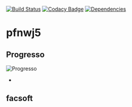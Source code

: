 [![Build Status](https://travis-ci.org/gmfc/pfnwj5.svg?branch=master)](https://travis-ci.org/gmfc/pfnwj5)
[![Codacy Badge](https://api.codacy.com/project/badge/Grade/2ca31189b4db4851afb4b411783272d3)](https://www.codacy.com/app/gabriel-mfcorreia/pfnwj5?utm_source=github.com&amp;utm_medium=referral&amp;utm_content=gmfc/pfnwj5&amp;utm_campaign=Badge_Grade)
[![Dependencies](https://david-dm.org/gmfc/pfnwj5.svg)](https://david-dm.org)

# pfnwj5

## Progresso

![Progresso](https://raw.githubusercontent.com/gmfc/pfnwj5/master/docs/UML/progresso.svg "Progresso")

*

## facsoft
